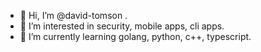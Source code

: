 - 👋 Hi, I’m @david-tomson .
- 👀 I’m interested in security, mobile apps, cli apps.
- 🌱 I’m currently learning golang, python, c++, typescript.
